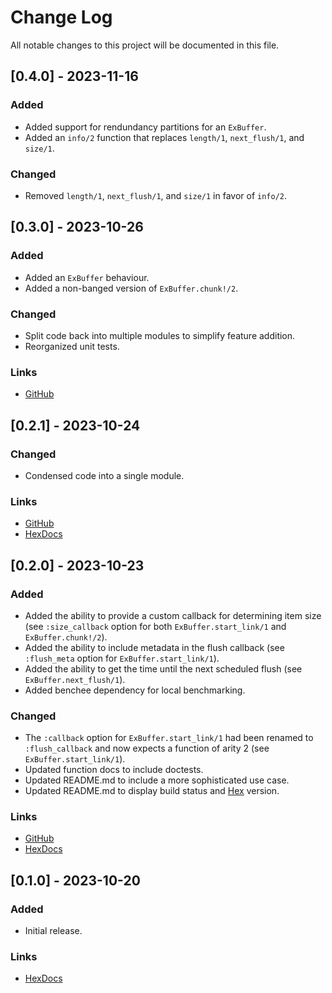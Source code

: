 # Change Log

All notable changes to this project will be documented in this file.

## [0.4.0] - 2023-11-16

### Added

* Added support for rendundancy partitions for an `ExBuffer`.
* Added an `info/2` function that replaces `length/1`, `next_flush/1`, and `size/1`.

### Changed

* Removed `length/1`, `next_flush/1`, and `size/1` in favor of `info/2`.

## [0.3.0] - 2023-10-26

### Added

* Added an `ExBuffer` behaviour.
* Added a non-banged version of `ExBuffer.chunk!/2`.

### Changed

* Split code back into multiple modules to simplify feature addition.
* Reorganized unit tests.

### Links

* [GitHub](https://github.com/gdwoolbert3/ex_buffer/releases/tag/v0.3.0)

## [0.2.1] - 2023-10-24

### Changed

* Condensed code into a single module.

### Links

* [GitHub](https://github.com/gdwoolbert3/ex_buffer/releases/tag/v0.2.1)
* [HexDocs](https://hexdocs.pm/ex_buffer/0.2.1/readme.html)
 
## [0.2.0] - 2023-10-23

### Added

* Added the ability to provide a custom callback for determining item size (see `:size_callback` option for
  both `ExBuffer.start_link/1` and `ExBuffer.chunk!/2`).
* Added the ability to include metadata in the flush callback (see `:flush_meta` option for
  `ExBuffer.start_link/1`).
* Added the ability to get the time until the next scheduled flush (see `ExBuffer.next_flush/1`).
* Added benchee dependency for local benchmarking.

### Changed

* The `:callback` option for `ExBuffer.start_link/1` had been renamed to `:flush_callback` and now expects a
  function of arity 2 (see `ExBuffer.start_link/1`).
* Updated function docs to include doctests.
* Updated README.md to include a more sophisticated use case.
* Updated README.md to display build status and [Hex](https://hex.pm/) version.

### Links

* [GitHub](https://github.com/gdwoolbert3/ex_buffer/releases/tag/v0.2.0)
* [HexDocs](https://hexdocs.pm/ex_buffer/0.2.0/readme.html)
 
## [0.1.0] - 2023-10-20
 
### Added

* Initial release.

### Links

* [HexDocs](https://hexdocs.pm/ex_buffer/0.1.0/readme.html)
